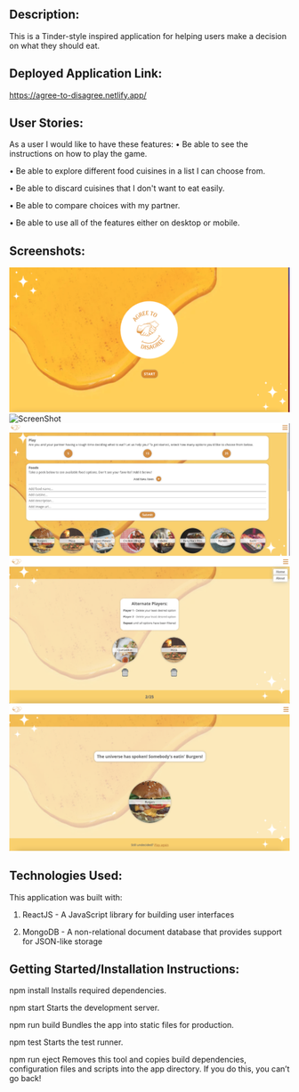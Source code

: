 ## Description:
This is a Tinder-style inspired application for helping users make a decision on what they should eat. 

## Deployed Application Link:

https://agree-to-disagree.netlify.app/


## User Stories:

As a user I would like to have these features:
• Be able to see the instructions on how to play the game.

• Be able to explore different food cuisines in a list I can choose from.

• Be able to discard cuisines that I don't want to eat easily.

• Be able to compare choices with my partner.

• Be able to use all of the features either on desktop or mobile.


## Screenshots:

![ScreenShot](public/homeImage.png)
![ScreenShot](public/playImage1.png)
![ScreenShot](public/playImage2.png)
![ScreenShot](public/playImage3.png)
![ScreenShot](public/playImage4.png)


## Technologies Used:
 
 This application was built with:

 1.  ReactJS - A JavaScript library for building user interfaces

 2.  MongoDB -  A non-relational document database that provides support for JSON-like storage


## Getting Started/Installation Instructions:
npm install Installs required dependencies.

npm start Starts the development server.

npm run build Bundles the app into static files for production.

npm test Starts the test runner.

npm run eject Removes this tool and copies build dependencies, configuration files and scripts into the app directory. If you do this, you can’t go back!